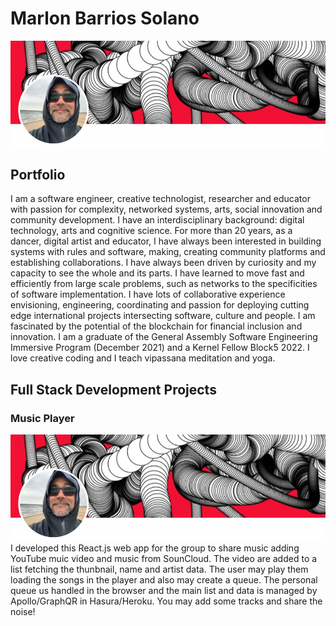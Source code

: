 # Marlon Barrios Solano
![Alt text](profilepic.png "a title")
## Portfolio
I am a software engineer, creative technologist, researcher and educator with passion for complexity, networked systems, arts, social innovation and community development. I have an interdisciplinary background: digital technology, arts and cognitive science. For more than 20 years, as a dancer, digital artist and educator, I have always been interested in building systems with rules and software, making, creating community platforms and establishing collaborations. I have always been driven by curiosity and my capacity to see the whole and its parts. I have learned to move fast and efficiently from large scale problems, such as networks to the specificities of software implementation. I have lots of collaborative experience envisioning, engineering, coordinating and passion for deploying cutting edge international projects intersecting software, culture and people. I am fascinated by the potential of the blockchain for financial inclusion and innovation. I am a graduate of the General Assembly Software Engineering Immersive Program (December 2021) and a Kernel Fellow Block5 2022. I love creative coding and I teach vipassana meditation and yoga.
## Full Stack Development Projects

### Music Player
![Alt text](profilepic.png "a title")
I developed this React.js web app for the group to share music adding YouTube muic video and music from SounCloud. The video are added to a list fetching the thunbnail, name and artist data. The user may play them loading the songs in the player and also may create a queue. The personal queue us handled in the browser and the main list and data is managed by Apollo/GraphQR in Hasura/Heroku. You may add some tracks and share the noise!




